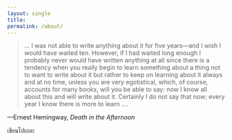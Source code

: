 ```yaml
---
layout: single
title:
permalink: /about/
---
```


> ... I was not able to write anything about it for five years—and I wish I would have waited ten. However, if I had waited long enough I probably never would have written anything at all since there is a tendency when you really begin to learn something about a thing not to want to write about it but rather to keep on learning about it always and at no time, unless you are very egotistical, which, of course, accounts for many books, will you be able to say: now I know all about this and will write about it. Certainly I do not say that now; every year I know there is more to learn ....

—Ernest Hemingway, *Death in the Afternoon*


เขียนไปเถอะ
